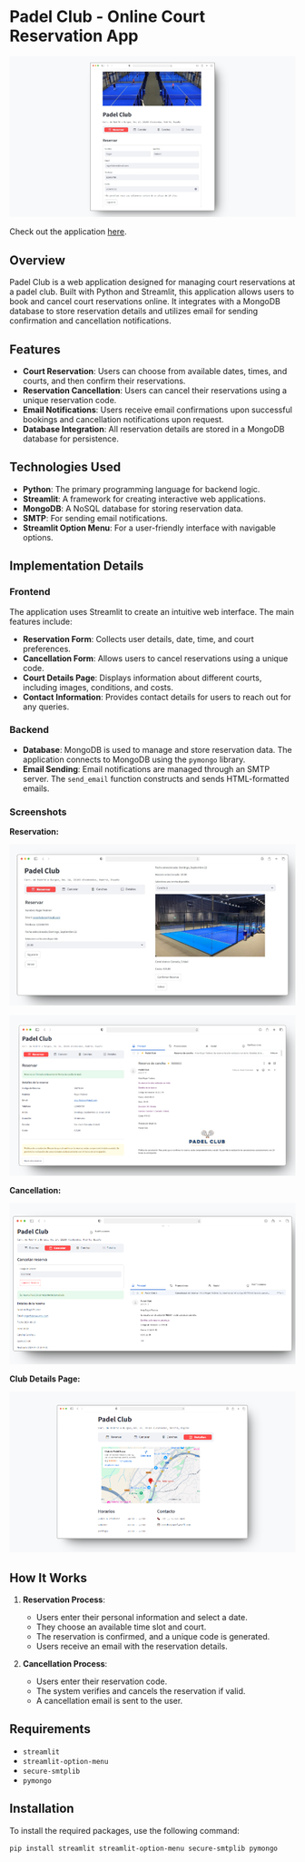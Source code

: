 # Padel Club - Online Court Reservation App

![Reservation Page](assets/img/View01.png)

Check out the application [here](http://padelclub-reservaonline.streamlit.com).

## Overview

Padel Club is a web application designed for managing court reservations at a padel club. Built with Python and Streamlit, this application allows users to book and cancel court reservations online. It integrates with a MongoDB database to store reservation details and utilizes email for sending confirmation and cancellation notifications.

## Features

- **Court Reservation**: Users can choose from available dates, times, and courts, and then confirm their reservations.
- **Reservation Cancellation**: Users can cancel their reservations using a unique reservation code.
- **Email Notifications**: Users receive email confirmations upon successful bookings and cancellation notifications upon request.
- **Database Integration**: All reservation details are stored in a MongoDB database for persistence.

## Technologies Used

- **Python**: The primary programming language for backend logic.
- **Streamlit**: A framework for creating interactive web applications.
- **MongoDB**: A NoSQL database for storing reservation data.
- **SMTP**: For sending email notifications.
- **Streamlit Option Menu**: For a user-friendly interface with navigable options.

## Implementation Details

### Frontend

The application uses Streamlit to create an intuitive web interface. The main features include:

- **Reservation Form**: Collects user details, date, time, and court preferences.
- **Cancellation Form**: Allows users to cancel reservations using a unique code.
- **Court Details Page**: Displays information about different courts, including images, conditions, and costs.
- **Contact Information**: Provides contact details for users to reach out for any queries.

### Backend

- **Database**: MongoDB is used to manage and store reservation data. The application connects to MongoDB using the `pymongo` library.
- **Email Sending**: Email notifications are managed through an SMTP server. The `send_email` function constructs and sends HTML-formatted emails.

### Screenshots

**Reservation:**

![Reservation Page](assets/img/View02.png)

![Reservation Page](assets/img/ViewConfirmation.png)

**Cancellation:**

![Cancellation Page](assets/img/CancelView.png)

**Club Details Page:**

![Court Details Page](assets/img/DetailsView.png)

## How It Works

1. **Reservation Process**:
   - Users enter their personal information and select a date.
   - They choose an available time slot and court.
   - The reservation is confirmed, and a unique code is generated.
   - Users receive an email with the reservation details.

2. **Cancellation Process**:
   - Users enter their reservation code.
   - The system verifies and cancels the reservation if valid.
   - A cancellation email is sent to the user.

## Requirements

- `streamlit`
- `streamlit-option-menu`
- `secure-smtplib`
- `pymongo`

## Installation

To install the required packages, use the following command:

```bash
pip install streamlit streamlit-option-menu secure-smtplib pymongo
